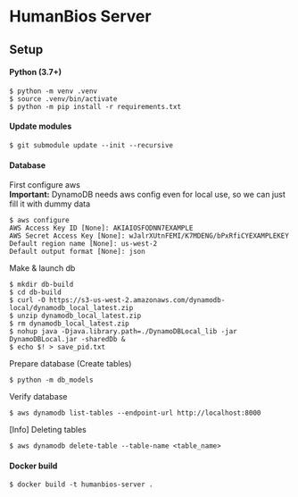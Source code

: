 # HumanBios Server

## Setup
#### Python (3.7+)
```
$ python -m venv .venv
$ source .venv/bin/activate
$ python -m pip install -r requirements.txt
```
#### Update modules
```
$ git submodule update --init --recursive
```
#### Database
First configure aws  
**Important:** DynamoDB needs aws config even for local use, so we can just fill it with dummy data  
```
$ aws configure
AWS Access Key ID [None]: AKIAIOSFODNN7EXAMPLE
AWS Secret Access Key [None]: wJalrXUtnFEMI/K7MDENG/bPxRfiCYEXAMPLEKEY
Default region name [None]: us-west-2
Default output format [None]: json
```
Make & launch db
```
$ mkdir db-build
$ cd db-build
$ curl -O https://s3-us-west-2.amazonaws.com/dynamodb-local/dynamodb_local_latest.zip
$ unzip dynamodb_local_latest.zip
$ rm dynamodb_local_latest.zip
$ nohup java -Djava.library.path=./DynamoDBLocal_lib -jar DynamoDBLocal.jar -sharedDb &
$ echo $! > save_pid.txt
```
Prepare database (Create tables)
```
$ python -m db_models
```
Verify database 
```
$ aws dynamodb list-tables --endpoint-url http://localhost:8000
```

[Info] Deleting tables
```
$ aws dynamodb delete-table --table-name <table_name>
```

#### Docker build
```
$ docker build -t humanbios-server .
```